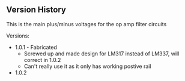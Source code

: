 ## Version History

This is the main plus/minus voltages for the op amp filter circuits 

Versions:

- 1.0.1 - Fabricated
    - Screwed up and made design for LM317 instead of LM337, will correct in 1.0.2
    - Can't really use it as it only has working postive rail
- 1.0.2
